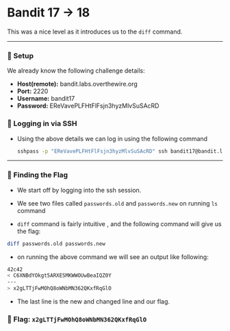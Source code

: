 # Bandit 17 -> 18

This was a nice level as it introduces us to the `diff` command.

--- 

### 🔧 Setup
We already know the following challenge details:
- **Host(remote):** bandit.labs.overthewire.org
- **Port:** 2220
- **Username:** bandit17
- **Password:** EReVavePLFHtFlFsjn3hyzMlvSuSAcRD

### 🔑 Logging in via SSH

- Using the above details we can log in using the following command
    ```bash
    sshpass -p "EReVavePLFHtFlFsjn3hyzMlvSuSAcRD" ssh bandit17@bandit.labs.overthewire.org -p 2220
    ```

---

### 🎯 Finding the Flag

- We start off by logging into the ssh session.

- We see two files called `passwords.old` and `passwords.new` on running `ls` command

- `diff` command is fairly intuitive , and the following command will give us the flag:

```bash
diff passwords.old passwords.new
```

- on running the above command we will see an output like following:

```bash
42c42
< C6XNBdYOkgt5ARXESMKWWOUwBeaIQZ0Y
---
> x2gLTTjFwMOhQ8oWNbMN362QKxfRqGlO
```

- The last line is the new and changed line and our flag.

### 🏁 Flag: `x2gLTTjFwMOhQ8oWNbMN362QKxfRqGlO` 
